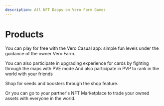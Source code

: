 ```yaml
---
description: All NFT Dapps on Vero Farm Games
---
```


# Products

You can play for free with the Vero Casual app: simple fun levels under the guidance of the owner Vero Farm.

You can also participate in upgrading experience for cards by fighting through the maps with PVE mode And also participate in PVP to rank in the world with your friends

Shop for seeds and boosters through the shop feature. 

Or you can go to your partner's NFT Marketplace to trade your owned assets with everyone in the world.

